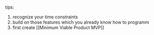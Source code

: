 
tips:

1) recognize your time constraints
2) build on those features which you already know how to programm
3) first create [[Minimum Viable Product MVP]]
